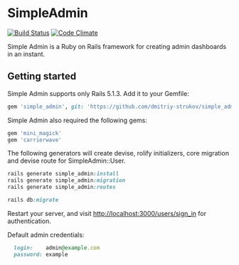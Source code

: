 # SimpleAdmin

[![Build Status](https://travis-ci.org/dmitriy-strukov/simple_admin.svg?branch=master)](https://travis-ci.org/dmitriy-strukov/simple_admin)
[![Code Climate](https://codeclimate.com/github/dmitriy-strukov/simple_admin/badges/gpa.svg)](https://codeclimate.com/github/dmitriy-strukov/simple_admin)

Simple Admin is a Ruby on Rails framework for creating admin dashboards in an instant.

## Getting started
Simple Admin supports only Rails 5.1.3.
Add it to your Gemfile:

```ruby
gem 'simple_admin', git: 'https://github.com/dmitriy-strukov/simple_admin.git'
```

Simple Admin also required the following gems:

```ruby
gem 'mini_magick'
gem 'carrierwave'
```

The following generators will create devise, rolify initializers, core migration and devise route for SimpleAdmin::User.  

```ruby
rails generate simple_admin:install
rails generate simple_admin:migration
rails generate simple_admin:routes

rails db:migrate
```

Restart your server, and visit [http://localhost:3000/users/sign_in](http://localhost:3000/users/sign_in) for authentication.

Default admin credentials:

```ruby
  login:    admin@example.com
  password: example
```
